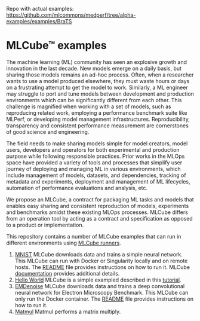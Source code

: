 Repo with actual examples: https://github.com/mlcommons/medperf/tree/alpha-examples/examples/BraTS

# MLCube™ examples

The machine learning (ML) community has seen an explosive growth and innovation in the last decade. New models emerge 
on a daily basis, but sharing those models remains an ad-hoc process. Often, when a researcher wants to use a model 
produced elsewhere, they must waste hours or days on a frustrating attempt to get the model to work. Similarly, a ML 
engineer may struggle to port and tune models between development and production environments which can be significantly 
different from each other. This challenge is magnified when working with a set of models, such as reproducing related 
work, employing a performance benchmark suite like MLPerf, or developing model management infrastructures. 
Reproducibility, transparency and consistent performance measurement are cornerstones of good science and engineering. 

The field needs to make sharing models simple for model creators, model users, developers and operators for both 
experimental and production purpose while following responsible practices. Prior works in the MLOps space have provided 
a variety of tools and processes that simplify user journey of deploying and managing ML in various environments, 
which include management of models, datasets, and dependencies, tracking of metadata and experiments, deployment and 
management of ML lifecycles, automation of performance evaluations and analysis, etc.

We propose an MLCube, a contract for packaging ML tasks and models that enables easy sharing and consistent reproduction 
of models, experiments and benchmarks amidst these existing MLOps processes. MLCube differs from an operation tool by 
acting as a contract and specification as opposed to a product or implementation. 

This repository contains a number of MLCube examples that can run in different environments using 
[MLCube runners](https://github.com/mlperf/mlcube). 

1. [MNIST](./mnist) MLCube downloads data and trains a simple neural network. This MLCube can run with Docker or
   Singularity locally and on remote hosts. The [README](./mnist/README.md) file provides instructions on how to run it.
   MLCube [documentation](https://mlperf.github.io/mlcube/getting-started/mnist/) provides additional details. 
2. [Hello World](./hello_world) MLCube is a simple exampled described in this 
   [tutorial](https://mlperf.github.io/mlcube/getting-started/hello-world/).
3. [EMDenoise](./emdenoise) MLCube downloads data and trains a deep convolutional neural network
   for Electron Microscopy Benchmark. This MLCube can only run the Docker container.
   The [README](./emdenoise/README.md) file provides instructions on how to run it.
4. [Matmul](./matmul) Matmul performs a matrix multiply. 


